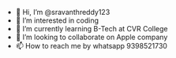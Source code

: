 - 👋 Hi, I’m @sravanthreddy123
- 👀 I’m interested in coding
- 🌱 I’m currently learning B-Tech at CVR College
- 💞️ I’m looking to collaborate on Apple company
- 📫 How to reach me by whatsapp 9398521730

<!---
sravanthreddy123/sravanthreddy123 is a ✨ special ✨ repository because its `README.md` (this file) appears on your GitHub profile.
You can click the Preview link to take a look at your changes.
--->
